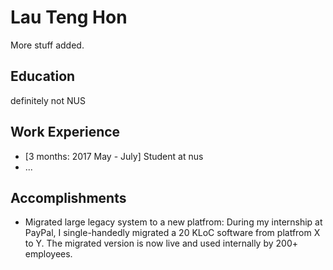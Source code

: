 # Lau Teng Hon

More stuff added.


## Education

definitely not NUS

## Work Experience

* [3 months: 2017 May - July] Student at nus
* ...

## Accomplishments

* Migrated large legacy system to a new platfrom: During my internship at PayPal, I single-handedly migrated a 20 KLoC software from platfrom X to Y. The migrated version is now live and used internally by 200+ employees.